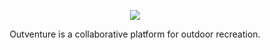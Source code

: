 <p align="center"><img src ="https://res.cloudinary.com/dx1s7kdgz/image/upload/v1495057462/compundBlack_mlkuff.png" /></p>

<p align="center">Outventure is a collaborative platform for outdoor recreation.</p>



